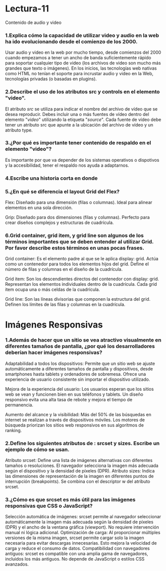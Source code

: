 # Lectura-11

Contenido de audio y video

### 1.Explica cómo la capacidad de utilizar video y audio en la web ha ido evolucionando desde el comienzo de los 2000.
Usar audio y video en la web por mucho tiempo, desde comienzos del 2000 cuando empezamos a tener un ancho de banda suficientemente rápido para soportar cualquier tipo de video (los archivos de video son mucho más grandes que texto o imágenes). En los inicios, las tecnologías web nativas como HTML no tenían el soporte para incrustar audio y video en la Web, tecnologías privadas (o basadas en plugins).

### 2.Describe el uso de los atributos src y controls en el elemento "video".
El atributo *src* se utiliza para indicar el nombre del archivo de vídeo que se desea reproducir.
Debes incluir una o más fuentes de vídeo dentro del elemento "*video*" utilizando la etiqueta "*source*".
Cada fuente de vídeo debe tener un atributo src que apunte a la ubicación del archivo de vídeo y un atributo type.

### 3.¿Por qué es importante tener contenido de respaldo en el elemento "video"?
Es importante por que va depender de los sistemas operativos o dispotivos y la accesibilidad, tener el respaldo nos ayuda a adaptarnos.

### 4.Escribe una historia corta en donde <audio> y <video> son personajes. A Complete Guide To Grid.

### 5.¿En qué se diferencia el layout Grid del Flex?
Flex: Diseñado para una dimensión (filas o columnas).
Ideal para alinear elementos en una sola dirección.

Grip: Diseñado para dos dimensiones (filas y columnas).
Perfecto para crear diseños complejos y estructuras de cuadrícula.

### 6.Grid container, grid item, y grid line son algunos de los términos importantes que se deben entender al utilizar Grid. Por favor describe estos términos en unas pocas frases.
Grid container:
Es el elemento padre al que se le aplica display: grid.
Actúa como un contenedor para todos los elementos hijos del grid.
Define el número de filas y columnas en el diseño de la cuadrícula.

Grid item:
Son los descendientes directos del contenedor con display: grid.
Representan los elementos individuales dentro de la cuadrícula.
Cada grid item ocupa una o más celdas de la cuadrícula.

Grid line:
Son las líneas divisorias que componen la estructura del grid.
Definen los límites de las filas y columnas en la cuadrícula.

# Imágenes Responsivas

### 1.Además de hacer que un sitio se vea atractivo visualmente en diferentes tamaños de pantalla, ¿por qué los desarrolladores deberían hacer imágenes responsivas?
Adaptabilidad a todos los dispositivos:
Permite que un sitio web se ajuste automáticamente a diferentes tamaños de pantalla y dispositivos, desde smartphones hasta tablets y ordenadores de sobremesa.
Ofrece una experiencia de usuario consistente sin importar el dispositivo utilizado.

Mejora de la experiencia del usuario:
Los usuarios esperan que los sitios web se vean y funcionen bien en sus teléfonos y tablets.
Un diseño responsivo evita una alta tasa de rebote y mejora el tiempo de permanencia.

Aumento del alcance y la visibilidad:
Más del 50% de las búsquedas en internet se realizan a través de dispositivos móviles.
Los motores de búsqueda priorizan los sitios web responsivos en sus algoritmos de ranking.

### 2.Define los siguientes atributos de <img>: srcset y sizes. Escribe un ejemplo de cómo se usan.
Atributo srcset:
Define una lista de imágenes alternativas con diferentes tamaños o resoluciones.
El navegador selecciona la imagen más adecuada según el dispositivo y la densidad de píxeles (DPR).
Atributo sizes:
Indica las dimensiones de representación de la imagen en diferentes puntos de interrupción (breakpoints).
Se combina con el descriptor w del atributo srcset.

### 3.¿Cómo es que srcset es más útil para las imágenes responsivas que CSS o JavaScript?
Selección automática de imágenes:
srcset permite al navegador seleccionar automáticamente la imagen más adecuada según la densidad de píxeles (DPR) y el ancho de la ventana gráfica (viewport).
No requiere intervención manual ni lógica adicional.
Optimización de carga:
Al proporcionar múltiples versiones de la misma imagen, srcset permite cargar solo la imagen necesaria para evitar descargas innecesarias.
Esto mejora la velocidad de carga y reduce el consumo de datos.
Compatibilidad con navegadores antiguos:
srcset es compatible con una amplia gama de navegadores, incluidos los más antiguos.
No depende de JavaScript o estilos CSS avanzados.



